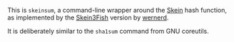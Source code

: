 This is `skeinsum`, a command-line wrapper around the [Skein](http://www.schneier.com/skein.html) hash function, as implemented by the [Skein3Fish](https://github.com/wernerd/Skein3Fish) version by [wernerd](https://github.com/wernerd).

It is deliberately similar to the `sha1sum` command from GNU coreutils.